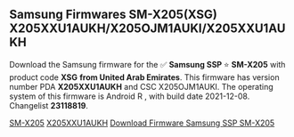 <h2>Samsung Firmwares SM-X205(XSG) X205XXU1AUKH/X205OJM1AUKI/X205XXU1AUKH</h2>
Download the Samsung firmware for the ✅ <strong>Samsung SSP </strong> ⭐ <strong>SM-X205</strong> with product code <strong>XSG</strong> <strong> from United Arab Emirates</strong>. This firmware has version number PDA <strong>X205XXU1AUKH</strong> and CSC X205OJM1AUKI. The operating system of this firmware is Android R , with build date 2021-12-08. Changelist <strong>23118819</strong>.


[SM-X205](https://samfirm.shop/samsung/model/SM-X205)
[X205XXU1AUKH](https://samfirm.shop/samsung/pda/X205XXU1AUKH)
[Download Firmware Samsung SSP SM-X205](https://samfirm.shop/samsung/firmware/481886)
